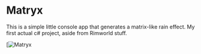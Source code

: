 # Matryx

This is a simple little console app that generates a matrix-like rain effect.
My first actual c# project, aside from Rimworld stuff.

[![Matryx](https://gifs.com/gif/VvZP45)
